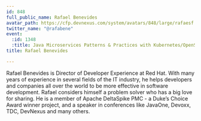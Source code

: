 ```yaml
---
id: 848
full_public_name: Rafael Benevides
avatar_path: https://cfp.devnexus.com/system/avatars/848/large/rafaesf.jpg?1506798287
twitter_name: "@rafabene"
event:
  :id: 1348
  :title: Java Microservices Patterns & Practices with Kubernetes/OpenShift and Istio
title: Rafael Benevides

---
```

Rafael Benevides is Director of Developer Experience at Red Hat. With many years of experience in several fields of the IT industry, he helps developers and companies all over the world to be more effective in software development. Rafael considers himself a problem solver who has a big love for sharing. He is a member of Apache DeltaSpike PMC - a Duke’s Choice Award winner project, and a speaker in conferences like JavaOne, Devoxx, TDC, DevNexus and many others.